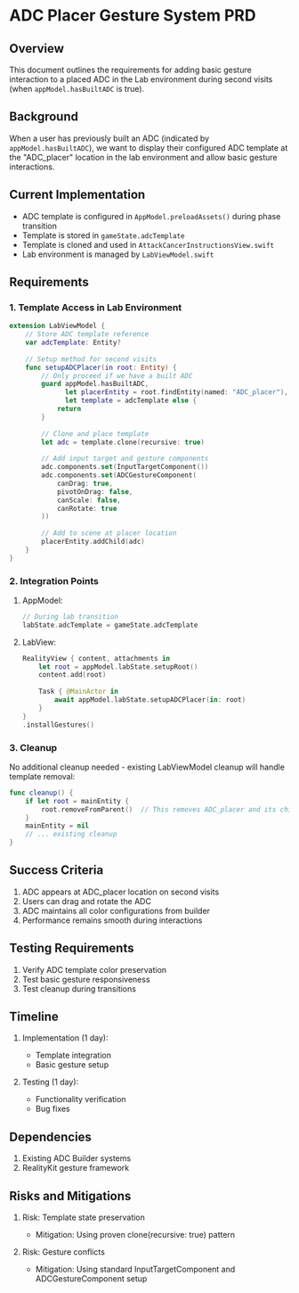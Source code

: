 # ADC Placer Gesture System PRD

## Overview
This document outlines the requirements for adding basic gesture interaction to a placed ADC in the Lab environment during second visits (when `appModel.hasBuiltADC` is true).

## Background
When a user has previously built an ADC (indicated by `appModel.hasBuiltADC`), we want to display their configured ADC template at the "ADC_placer" location in the lab environment and allow basic gesture interactions.

## Current Implementation
- ADC template is configured in `AppModel.preloadAssets()` during phase transition
- Template is stored in `gameState.adcTemplate`
- Template is cloned and used in `AttackCancerInstructionsView.swift`
- Lab environment is managed by `LabViewModel.swift`

## Requirements

### 1. Template Access in Lab Environment
```swift
extension LabViewModel {
    // Store ADC template reference
    var adcTemplate: Entity?
    
    // Setup method for second visits
    func setupADCPlacer(in root: Entity) {
        // Only proceed if we have a built ADC
        guard appModel.hasBuiltADC,
              let placerEntity = root.findEntity(named: "ADC_placer"),
              let template = adcTemplate else {
            return
        }
        
        // Clone and place template
        let adc = template.clone(recursive: true)
        
        // Add input target and gesture components
        adc.components.set(InputTargetComponent())
        adc.components.set(ADCGestureComponent(
            canDrag: true,
            pivotOnDrag: false,
            canScale: false,
            canRotate: true
        ))
        
        // Add to scene at placer location
        placerEntity.addChild(adc)
    }
}
```

### 2. Integration Points
1. AppModel:
   ```swift
   // During lab transition
   labState.adcTemplate = gameState.adcTemplate
   ```

2. LabView:
   ```swift
   RealityView { content, attachments in
       let root = appModel.labState.setupRoot()
       content.add(root)
       
       Task { @MainActor in
           await appModel.labState.setupADCPlacer(in: root)
       }
   }
   .installGestures()
   ```

### 3. Cleanup
No additional cleanup needed - existing LabViewModel cleanup will handle template removal:
```swift
func cleanup() {
    if let root = mainEntity {
        root.removeFromParent()  // This removes ADC_placer and its children
    }
    mainEntity = nil
    // ... existing cleanup
}
```

## Success Criteria
1. ADC appears at ADC_placer location on second visits
2. Users can drag and rotate the ADC
3. ADC maintains all color configurations from builder
4. Performance remains smooth during interactions

## Testing Requirements
1. Verify ADC template color preservation
2. Test basic gesture responsiveness
3. Test cleanup during transitions

## Timeline
1. Implementation (1 day):
   - Template integration
   - Basic gesture setup

2. Testing (1 day):
   - Functionality verification
   - Bug fixes

## Dependencies
1. Existing ADC Builder systems
2. RealityKit gesture framework

## Risks and Mitigations
1. Risk: Template state preservation
   - Mitigation: Using proven clone(recursive: true) pattern

2. Risk: Gesture conflicts
   - Mitigation: Using standard InputTargetComponent and ADCGestureComponent setup 